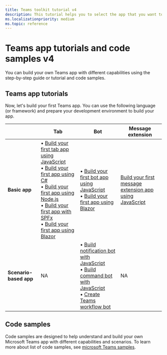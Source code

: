```yaml
---
title: Teams toolkit tutorial v4
description: This tutorial helps you to select the app that you want to build and lists the associated guides.
ms.localizationpriority: medium
ms.topic: reference
---
```

# Teams app tutorials and code samples v4

You can build your own Teams app with different capabilities using the step-by-step guide or tutorial and code samples.

## Teams app tutorials

Now, let's build your first Teams app. You can use the following language (or framework) and prepare your development environment to build your app.

| &nbsp; | **Tab** | **Bot** | **Message extension** |
| --- | --- | --- | --- |
| **Basic app** | • [Build your first tab app using JavaScript](~/sbs-gs-javascript.yml) <br> •  [Build your first app using C#](~/sbs-gs-csharp.yml) <br> • [Build your first app using Node.js](~/sbs-gs-nodejs.yml) <br> • [Build your first app with SPFx](~/sbs-gs-spfx.yml) <br> • [Build your first app using Blazor](~/sbs-gs-blazorupdate.yml) | • [Build your first bot app using JavaScript](~/sbs-gs-bot.yml) <br> • [Build your first app using Blazor](~/sbs-gs-blazorupdate.yml) | [Build your first message extension app using JavaScript](~/sbs-gs-msgext.yml)|
| **Scenario-based app** | NA | • [Build notification bot with JavaScript](~/sbs-gs-notificationbot.yml) <br> • [Build command bot with JavaScript](~/sbs-gs-commandbot.yml) <br> • [Create Teams workflow bot](~/sbs-gs-workflow-bot.yml) | NA |

## Code samples

Code samples are designed to help understand and build your own Microsoft Teams app with different capabilities and scenarios. To learn more about list of code samples, see [microsoft Teams samples](https://github.com/OfficeDev/Microsoft-Teams-Samples).
